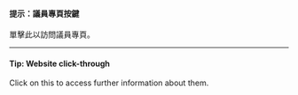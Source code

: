 #### 提示：議員專頁按鍵
單擊此以訪問議員專頁。

***

#### Tip: Website click-through

Click on this to access further information about them.